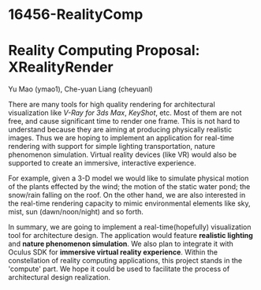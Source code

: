# 16456-RealityComp
Reality Computing
Proposal: XRealityRender
=======
Yu Mao (ymao1), Che-yuan Liang (cheyuanl)

There are many tools for high quality rendering for architectural visualization like _V-Ray for 3ds Max_, _KeyShot_, etc. Most of them are not free, and cause significant time to render one frame. This is not hard to understand because they are aiming at producing physically realistic images. Thus we are hoping to implement an application for real-time rendering with support for simple lighting transportation, nature phenomenon simulation. Virtual reality devices (like VR) would also be supported to create an immersive, interactive experience.

For example, given a 3-D model we would like to simulate physical motion of the plants effected by the wind; the motion of the static water pond; the snow/rain falling on the roof. On the other hand, we are also interested in the real-time rendering capacity to mimic environmental elements like sky, mist, sun (dawn/noon/night) and so forth.

In summary, we are going to implement a real-time(hopefully) visualization tool for architecture design. The application would feature **realistic lighting** and **nature phenomenon simulation**. We also plan to integrate it with Oculus SDK for **immersive virtual reality experience**. Within the constellation of reality computing applications, this project stands in the 'compute' part. We hope it could be used to facilitate the process of architectural design realization.

